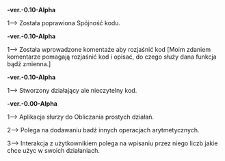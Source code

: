 **-ver.-0.10-Alpha**

1--> Została poprawiona Spójność kodu.

**-ver.-0.10-Alpha**

1--> Została wprowadzone komentaże aby rozjaśnić kod [Moim zdaniem komentarze pomagają rozjaśnić kod i opisać, do czego służy dana funkcja bądź zmienna.]

**-ver.-0.10-Alpha**

1--> Stworzony działający ale nieczytelny kod.

**-ver.-0.00-Alpha**

1--> Aplikacja słurzy do Obliczania prostych działań.

2--> Polega na dodawaniu badź innych operacjach arytmetycznych.

3--> Interakcja z użytkownikiem polega na wpisaniu przez niego liczb jakie chce użyc w swoich działaniach.

